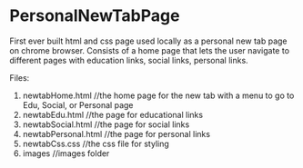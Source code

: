 # PersonalNewTabPage
First ever built html and css page used locally as a personal new tab page on chrome browser.
Consists of a home page that lets the user navigate to different pages with education links, social links, personal links.

Files:
1. newtabHome.html          //the home page for the new tab with a menu to go to Edu, Social, or Personal page
2. newtabEdu.html           //the page for educational links
3. newtabSocial.html        //the page for social links
4. newtabPersonal.html      //the page for personal links
5. newtabCss.css            //the css file for styling
6. images                   //images folder
